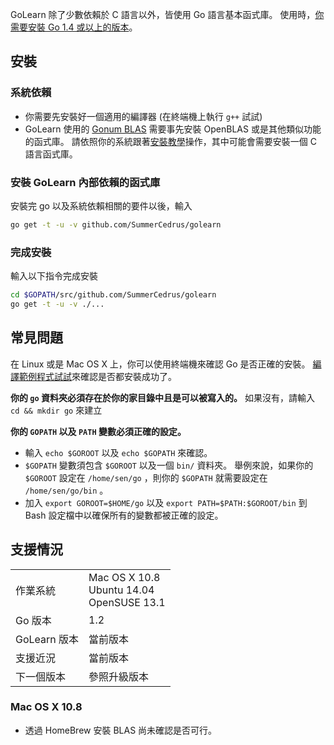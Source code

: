 GoLearn 除了少數依賴於 C 語言以外，皆使用 Go 語言基本函式庫。 使用時，[你需要安裝 Go 1.4 或以上的版本](http://golang.org/doc/install)。

## 安裝

### 系統依賴
* 你需要先安裝好一個適用的編譯器 (在終端機上執行 `g++` 試試)
* GoLearn 使用的 [Gonum BLAS](https://github.com/gonum/blas) 需要事先安裝 OpenBLAS 或是其他類似功能的函式庫。 請依照你的系統跟著[安裝教學](https://github.com/gonum/blas#installation)操作，其中可能會需要安裝一個 C 語言函式庫。

### 安裝 GoLearn 內部依賴的函式庫
安裝完 go 以及系統依賴相關的要件以後，輸入
```bash
go get -t -u -v github.com/SummerCedrus/golearn
```

### 完成安裝
輸入以下指令完成安裝
```bash
cd $GOPATH/src/github.com/SummerCedrus/golearn
go get -t -u -v ./...
```

## 常見問題

在 Linux 或是 Mac OS X 上，你可以使用終端機來確認 Go 是否正確的安裝。 [編譯範例程式試試](http://golang.org/doc/install)來確認是否都安裝成功了。

**你的 `go` 資料夾必須存在於你的家目錄中且是可以被寫入的。**
    如果沒有，請輸入 `cd && mkdir go` 來建立

**你的 `GOPATH` 以及 `PATH` 變數必須正確的設定。**
* 輸入 `echo $GOROOT` 以及 `echo $GOPATH` 來確認。
* `$GOPATH` 變數須包含 `$GOROOT` 以及一個 `bin/` 資料夾。 舉例來說，如果你的 `$GOROOT` 設定在 `/home/sen/go` ，則你的 `$GOPATH` 就需要設定在 `/home/sen/go/bin` 。
* 加入 `export GOROOT=$HOME/go` 以及 `export PATH=$PATH:$GOROOT/bin` 到 Bash 設定檔中以確保所有的變數都被正確的設定。

## 支援情況
<table>
<tr>
<td>作業系統</td><td>Mac OS X 10.8 <br /> Ubuntu 14.04 <br /> OpenSUSE 13.1</td></tr>
<tr><td>Go 版本</td><td>1.2</td></tr>
<tr><td>GoLearn 版本</td><td>當前版本</td></tr>
<tr><td>支援近況 </td><td>當前版本</td>
<tr><td>下一個版本</td><td>參照升級版本</td></tr>
</table>

### Mac OS X 10.8
* 透過 HomeBrew 安裝 BLAS 尚未確認是否可行。